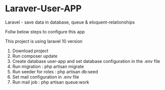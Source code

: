 # Laraver-User-APP
Laravel - save data in database, queue &amp; eloquent-relationships


Follw below steps to configure this app

This project is using laravel 10 version
1. Download project
2. Run composer update
3. Create database user-app and set database configuration in the .env file
4. Run migration : php artisan migrate
5. Run seeder for roles : php artisan db:seed
6. Set mail configuration in .env file
7. Run mail job :   php artisan queue:work   

